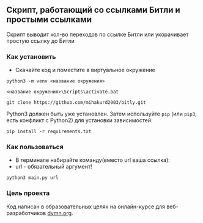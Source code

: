 ## Скрипт, работающий со ссылками Битли и простыми ссылками

Скрипт выводит кол-во переходов по ссылке Битли или укорачивает простую ссылку до Битли

### Как установить

- Скачайте код и поместите в виртуальное окружение
```
python3 -m venv <название окружения>
```
```
<название окружения>\Scripts\activate.bat
```
```
git clone https://github.com/mihakurd2003/bitly.git
```

Python3 должен быть уже установлен. 
Затем используйте `pip` (или `pip3`, есть конфликт с Python2) для установки зависимостей:
```
pip install -r requirements.txt
```
### Как пользоваться
- В терминале набирайте команду(вместо url ваша ссылка):
- url - обязательный аргумент!
```
python3 main.py url
```

### Цель проекта

Код написан в образовательных целях на онлайн-курсе для веб-разработчиков [dvmn.org](https://dvmn.org/).